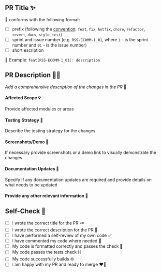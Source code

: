 ## PR Title ✨

📍 conforms with the following format:

- [ ] prefix (following the [convention](https://www.conventionalcommits.org/en/v1.0.0-beta.2/): `feat`, `fix`, `hotfix`, `chore`, `refactor`, `revert`, `docs`, `style`, `test`)
- [ ] sprint and issue number (e.g. `RSS-ECOMM-1_01`, where `1` - is the sprint number and `01` - is the issue number)
- [ ] short escription

👀 Example: `feat(RSS-ECOMM-1_01): description`

## PR Description 🧙‍♂️

_Add a comprehensive description of the changes in the PR_ 🤔

#### Affected Scope 💡

Provide affected modules or areas

#### Testing Strategy 🧼

Describe the testing strategy for the changes

#### Screenshots/Demo 📸

If necessary provide screenshots or a demo link to visually demonstrate the changes

#### Documentation Updates 📖

Specify if any documentation updates are required and provide details on what needs to be updated

#### Provide any other relevant information 🦉

## Self-Check 🌟

- [ ] I wrote the correct title for the PR 🗝️
- [ ] I wrote the correct description for the PR 📜
- [ ] I have performed a self-review of my own code ✅
- [ ] I have commented my code where needed 📝
- [ ] My code is formatted correctly and passes the check 🎨
- [ ] My code passes the tests check ⛓️
- [ ] My code successfully builds ⚙️
- [ ] I am happy with my PR and ready to merge ❤️‍🔥
